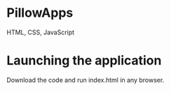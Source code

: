 # PillowApps
HTML, CSS, JavaScript

# Launching the application
Download the code and run index.html in any browser.
